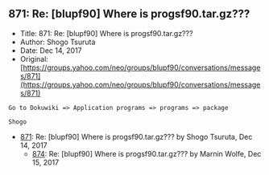 ## 871: Re: [blupf90] Where is progsf90.tar.gz???

- Title: 871: Re: [blupf90] Where is progsf90.tar.gz???
- Author: Shogo Tsuruta
- Date: Dec 14, 2017
- Original: [https://groups.yahoo.com/neo/groups/blupf90/conversations/messages/871](https://groups.yahoo.com/neo/groups/blupf90/conversations/messages/871)

```
Go to Dokuwiki => Application programs => programs => package

Shogo
```

- [871](0871.md): Re: [blupf90] Where is progsf90.tar.gz??? by Shogo Tsuruta, Dec 14, 2017
    - [874](0874.md): Re: [blupf90] Where is progsf90.tar.gz??? by Marnin Wolfe, Dec 15, 2017
